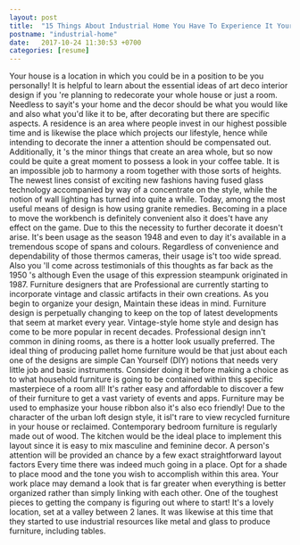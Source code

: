 ```yaml
---
layout: post
title:  "15 Things About Industrial Home You Have To Experience It Yourself"
postname: "industrial-home"
date:   2017-10-24 11:30:53 +0700
categories: [resume]
---
```

Your house is a location in which you could be in a position to be you personally! It is helpful to learn about the essential ideas of art deco interior design if you 're planning to redecorate your whole house or just a room. Needless to sayit's your home and the decor should be what you would like and also what you'd like it to be, after decorating but there are specific aspects. A residence is an area where people invest in our highest possible time and is likewise the place which projects our lifestyle, hence while intending to decorate the inner a attention should be compensated out. Additionally, it 's the minor things that create an area whole, but so now could be quite a great moment to possess a look in your coffee table. It is an impossible job to harmony a room together with those sorts of heights. The newest lines consist of exciting new fashions having fused glass technology accompanied by way of a concentrate on the style, while the notion of wall lighting has turned into quite a while. Today, among the most useful means of design is how using granite remedies. Becoming in a place to move the workbench is definitely convenient also it does't have any effect on the game. Due to this the necessity to further decorate it doesn't arise. It's been usage as the season 1948 and even to day it's available in a tremendous scope of spans and colours. Regardless of convenience and dependability of those thermos cameras, their usage is't too wide spread. Also you 'll come across testimonials of this thoughts as far back as the 1950 's although Even the usage of this expression steampunk originated in 1987. Furniture designers that are Professional are currently starting to incorporate vintage and classic artifacts in their own creations. As you begin to organize your design, Maintain these ideas in mind. Furniture design is perpetually changing to keep on the top of latest developments that seem at market every year. Vintage-style home style and design has come to be more popular in recent decades. Professional design inn't common in dining rooms, as there is a hotter look usually preferred. The ideal thing of producing pallet home furniture would be that just about each one of the designs are simple Can Yourself (DIY) notions that needs very little job and basic instruments. Consider doing it before making a choice as to what household furniture is going to be contained within this specific masterpiece of a room all! It's rather easy and affordable to discover a few of their furniture to get a vast variety of events and apps. Furniture may be used to emphasize your house ribbon also it's also eco friendly! Due to the character of the urban loft design style, it isl't rare to view recycled furniture in your house or reclaimed. Contemporary bedroom furniture is regularly made out of wood. The kitchen would be the ideal place to implement this layout since it is easy to mix masculine and feminine decor. A person's attention will be provided an chance by a few exact straightforward layout factors Every time there was indeed much going in a place. Opt for a shade to place mood and the tone you wish to accomplish within this area. Your work place may demand a look that is far greater when everything is better organized rather than simply linking with each other. One of the toughest pieces to getting the company is figuring out where to start! It's a lovely location, set at a valley between 2 lanes. It was likewise at this time that they started to use industrial resources like metal and glass to produce furniture, including tables.
